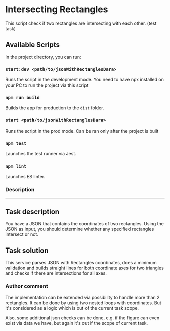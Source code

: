 # Intersecting Rectangles

This script check if two rectangles are intersecting with each other. (test task)

## Available Scripts

In the project directory, you can run:

### `start:dev <path/to/jsonWithRectanglesDara>`

Runs the script in the development mode.
You need to have npx installed on your PC to run the project via this script

### `npm run build`

Builds the app for production to the `dist` folder.

### `start <path/to/jsonWithRectanglesDara>`

Runs the script in the prod mode.
Can be ran only after the project is built

### `npm test`

Launches the test runner via Jest.


### `npm lint`

Launches ES linter.

### Description

---

## Task description
You have a JSON that contains the coordinates of two rectangles. 
Using the JSON as input, you should determine whether any specified rectangles intersect or not.

## Task solution
This service parses JSON with Rectangles coordinates, does a minimum validation and 
builds straight lines for both coordinate axes for two triangles and checks if there are intersections for all axes.

### Author comment

The implementation can be extended via possibility to handle more than 2 rectangles.
It can be done by using two nested loops with coordinates. 
But it's considered as a logic which is out of the current task scope.

Also, some additional json checks can be done, e.g. if the figure can even exist via data we have, 
but again it's out if the scope of current task.

